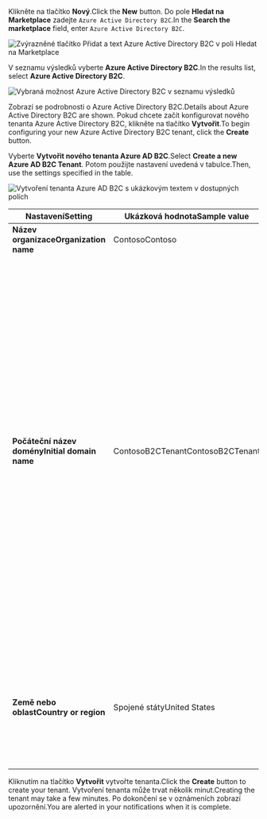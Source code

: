 <span data-ttu-id="4c1ee-101">Klikněte na tlačítko **Nový**.</span><span class="sxs-lookup"><span data-stu-id="4c1ee-101">Click the **New** button.</span></span> <span data-ttu-id="4c1ee-102">Do pole **Hledat na Marketplace** zadejte `Azure Active Directory B2C`.</span><span class="sxs-lookup"><span data-stu-id="4c1ee-102">In the **Search the marketplace** field, enter `Azure Active Directory B2C`.</span></span>

![Zvýrazněné tlačítko Přidat a text Azure Active Directory B2C v poli Hledat na Marketplace](./media/active-directory-b2c-create-tenant/find-azure-ad-b2c.png)

<span data-ttu-id="4c1ee-104">V seznamu výsledků vyberte **Azure Active Directory B2C**.</span><span class="sxs-lookup"><span data-stu-id="4c1ee-104">In the results list, select **Azure Active Directory B2C**.</span></span>

![Vybraná možnost Azure Active Directory B2C v seznamu výsledků](./media/active-directory-b2c-create-tenant/find-azure-ad-b2c-result.png)

<span data-ttu-id="4c1ee-106">Zobrazí se podrobnosti o Azure Active Directory B2C.</span><span class="sxs-lookup"><span data-stu-id="4c1ee-106">Details about Azure Active Directory B2C are shown.</span></span> <span data-ttu-id="4c1ee-107">Pokud chcete začít konfigurovat nového tenanta Azure Active Directory B2C, klikněte na tlačítko **Vytvořit**.</span><span class="sxs-lookup"><span data-stu-id="4c1ee-107">To begin configuring your new Azure Active Directory B2C tenant, click the **Create** button.</span></span>

<span data-ttu-id="4c1ee-108">Vyberte **Vytvořit nového tenanta Azure AD B2C**.</span><span class="sxs-lookup"><span data-stu-id="4c1ee-108">Select **Create a new Azure AD B2C Tenant**.</span></span> <span data-ttu-id="4c1ee-109">Potom použijte nastavení uvedená v tabulce.</span><span class="sxs-lookup"><span data-stu-id="4c1ee-109">Then, use the settings specified in the table.</span></span>

![Vytvoření tenanta Azure AD B2C s ukázkovým textem v dostupných polích](./media/active-directory-b2c-create-tenant/create-new-b2c-tenant.png)

| <span data-ttu-id="4c1ee-111">Nastavení</span><span class="sxs-lookup"><span data-stu-id="4c1ee-111">Setting</span></span>      | <span data-ttu-id="4c1ee-112">Ukázková hodnota</span><span class="sxs-lookup"><span data-stu-id="4c1ee-112">Sample value</span></span>  | <span data-ttu-id="4c1ee-113">Popis</span><span class="sxs-lookup"><span data-stu-id="4c1ee-113">Description</span></span>                                        |
| ------------ | ------- | -------------------------------------------------- |
| <span data-ttu-id="4c1ee-114">**Název organizace**</span><span class="sxs-lookup"><span data-stu-id="4c1ee-114">**Organization name**</span></span> | <span data-ttu-id="4c1ee-115">Contoso</span><span class="sxs-lookup"><span data-stu-id="4c1ee-115">Contoso</span></span> | <span data-ttu-id="4c1ee-116">Název organizace.</span><span class="sxs-lookup"><span data-stu-id="4c1ee-116">Name of the organization.</span></span> | 
| <span data-ttu-id="4c1ee-117">**Počáteční název domény**</span><span class="sxs-lookup"><span data-stu-id="4c1ee-117">**Initial domain name**</span></span> |  <span data-ttu-id="4c1ee-118">ContosoB2CTenant</span><span class="sxs-lookup"><span data-stu-id="4c1ee-118">ContosoB2CTenant</span></span> | <span data-ttu-id="4c1ee-119">Název domény pro tenanta B2C.</span><span class="sxs-lookup"><span data-stu-id="4c1ee-119">Domain name for the B2C tenant.</span></span> <span data-ttu-id="4c1ee-120">Ve výchozím nastavení bude počáteční název domény obsahovat .microsoft.com. Název domény, který používá vaše organizace, můžete přidat později.</span><span class="sxs-lookup"><span data-stu-id="4c1ee-120">By default, the initial domain name will include .microsoft.com. You can add a domain name your organization uses later.</span></span> <span data-ttu-id="4c1ee-121">Není možné vytvořit tenanta se stejným názvem jako dříve odstraněný tenant.</span><span class="sxs-lookup"><span data-stu-id="4c1ee-121">You cannot create a tenant with the same name as a previously deleted tenant.</span></span> <span data-ttu-id="4c1ee-122">Pokud se jedná o testovacího tenanta, zvolte název, který není určený pro produkční prostředí, například ContosoB2CTesting.</span><span class="sxs-lookup"><span data-stu-id="4c1ee-122">If this is a test tenant, choose a non-production name such as ContosoB2CTesting.</span></span> |
| <span data-ttu-id="4c1ee-123">**Země nebo oblast**</span><span class="sxs-lookup"><span data-stu-id="4c1ee-123">**Country or region**</span></span> | <span data-ttu-id="4c1ee-124">Spojené státy</span><span class="sxs-lookup"><span data-stu-id="4c1ee-124">United States</span></span> | <span data-ttu-id="4c1ee-125">Zvolte zemi nebo oblast pro adresář.</span><span class="sxs-lookup"><span data-stu-id="4c1ee-125">Choose the country or region for the directory.</span></span> <span data-ttu-id="4c1ee-126">Adresář se vytvoří v tomto umístění a později nebude možné ho změnit.</span><span class="sxs-lookup"><span data-stu-id="4c1ee-126">The directory will be created in this location and cannot be changed later.</span></span>  |

<span data-ttu-id="4c1ee-127">Kliknutím na tlačítko **Vytvořit** vytvořte tenanta.</span><span class="sxs-lookup"><span data-stu-id="4c1ee-127">Click the **Create** button to create your tenant.</span></span> <span data-ttu-id="4c1ee-128">Vytvoření tenanta může trvat několik minut.</span><span class="sxs-lookup"><span data-stu-id="4c1ee-128">Creating the tenant may take a few minutes.</span></span> <span data-ttu-id="4c1ee-129">Po dokončení se v oznámeních zobrazí upozornění.</span><span class="sxs-lookup"><span data-stu-id="4c1ee-129">You are alerted in your notifications when it is complete.</span></span>